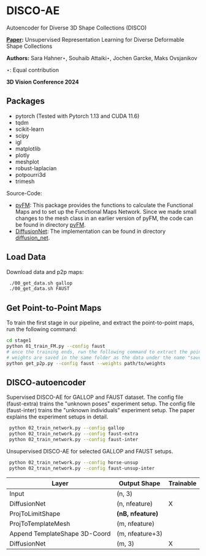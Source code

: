# DISCO-AE
Autoencoder for Diverse 3D Shape Collections (DISCO)

**[Paper](https://arxiv.org/abs/2310.18141):** Unsupervised Representation Learning for Diverse Deformable Shape
Collections

**Authors:** Sara Hahner⋆, Souhaib Attaiki⋆, Jochen Garcke, Maks Ovsjanikov 

⋆: Equal contribution

**3D Vision Conference 2024**

## Packages

- pytorch (Tested with Pytorch 1.13 and CUDA 11.6)
- tqdm
- scikit-learn
- scipy
- igl 
- matplotlib
- plotly
- meshplot
- robust-laplacian 
- potpourri3d 
- trimesh

Source-Code:
- [pyFM](https://github.com/RobinMagnet/pyFM/tree/master/pyFM): This package provides the functions to calculate the Functional Maps and to set up the Functional Maps Network. Since we made small changes to the mesh class in an earlier version of pyFM, the code can be found in directory [pyFM](https://github.com/Fraunhofer-SCAI/DISCO-AE/tree/main/pyFM).
- [DiffusionNet](https://github.com/nmwsharp/diffusion-net): The implementation can be found in directory [diffusion_net](https://github.com/Fraunhofer-SCAI/DISCO-AE/tree/main/diffusion_net).

## Load Data

Download data and p2p maps: 

   ```sh
    ./00_get_data.sh gallop
    ./00_get_data.sh FAUST
   ```

   
## Get Point-to-Point Maps 
To train the first stage in our pipeline, and extract the point-to-point maps, run the following command:

   ```sh
   cd stage1
   python 01_train_FM.py --config faust
   # once the training ends, run the following command to extract the point-to-point maps
   # weights are saved in the same folder as the data under the name "saved_models_DatasetName"
   python get_p2p.py --config faust --weights path/to/weights
   ```


## DISCO-autoencoder

Supervised DISCO-AE for GALLOP and FAUST dataset. The config file (faust-extra) trains the "unknown poses" experiment setup. The config file (faust-inter) trains the "unknown individuals" experiment setup. 
The paper explains the experiment setups in detail.

   ```sh
    python 02_train_network.py --config gallop
    python 02_train_network.py --config faust-extra
    python 02_train_network.py --config faust-inter
   ```

Unsupervised DISCO-AE for selected GALLOP and FAUST setups.

   ```sh
    python 02_train_network.py --config horse-unsup
    python 02_train_network.py --config faust-unsup-inter
   ```


| **Layer**          | **Output Shape**   | **Trainable** |
|--------------------|--------------------|---------------|
| Input              | (n, 3)             |               |
| DiffusionNet       | (n, nfeature)      | X             |
| ProjToLimitShape   | **(nB, nfeature)** |               |
| ProjToTemplateMesh | (m, nfeature)      |               |
| Append TemplateShape 3D-Coord | (m, nfeature+3)      |               |
| DiffusionNet       | (m, 3)             | X             |

